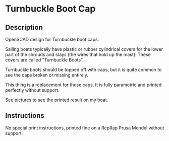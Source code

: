 Turnbuckle Boot Cap
===================

Description
-----------

OpenSCAD design for Turnbuckle boot caps.

Sailing boats typically have plastic or rubber cylindrical covers for the lower part of the shrouds and stays (the wires that hold up the mast). These covers are called "Turnbuckle Boots".

Turnbuckle boots should be topped off with caps, but it is quite common to see the caps broken or missing entirely.

This thing is a replacement for those caps. It is fully parametric and printed perfectly without support.

See pictures to see the printed result on my boat.

Instructions
------------

No special print instructions, printed fine on a RepRap Prusa Mendel without support.
